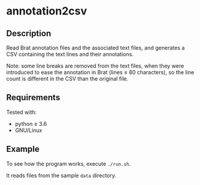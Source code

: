 # annotation2csv

## Description
Read Brat annotation files and the associated text files, and generates a CSV
containing the text lines and their annotations.

Note: some line breaks are removed from the text files, when they were
introduced to ease the annotation in Brat (lines ≤ 80 characters),
so the line count is different in the CSV than the original file.

## Requirements
Tested with:
* python ≥ 3.6
* GNU/Linux

## Example
To see how the program works, execute
`./run.sh`.

It reads files from the sample `data` directory.

